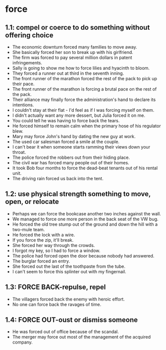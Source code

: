 # force
## 1.1: compel or coerce to do something without offering choice

  *  The economic downturn forced many families to move away.
  *  She basically forced her son to break up with his girlfriend.
  *  The firm was forced to pay several million dollars in patent infringements.
  *  Sally is going to show me how to force lilies and hyacinth to bloom.
  *  They forced a runner out at third in the seventh inning.
  *  The front runner of the marathon forced the rest of the pack to pick up their pace.
  *  The front runner of the marathon is forcing a brutal pace on the rest of the pack.
  *  Their alliance may finally force the administration's hand to declare its intentions.
  *  I couldn't stay at their flat - I'd feel as if I was forcing myself on them.
  *  I didn't actually want any more dessert, but Julia forced it on me.
  *  You could tell he was having to force back the tears.
  *  He forced himself to remain calm when the primary hose of his regulator blew.
  *  Mary may force John's hand by dating the new guy at work.
  *  The used car salesman forced a smile at the couple.
  *  I can't bear it when someone starts ramming their views down your throat.
  *  The police forced the robbers out from their hiding place.
  *  The civil war has forced many people out of their homes.
  *  It took Bob four months to force the dead-beat tenants out of his rental unit.
  *  The driving rain forced us back into the tent.

## 1.2: use physical strength something to move, open, or relocate

  *  Perhaps we can force the bookcase another two inches against the wall.
  *  We managed to force one more person in the back seat of the VW bug.
  *  He forced the old tree stump out of the ground and down the hill with a two-mule team.
  *  He forced the lock with a wire.
  *  If you force the zip, it'll break.
  *  She forced her way through the crowds.
  *  I forgot my key, so I had to force a window.
  *  The police had forced open the door because nobody had answered.
  *  The burglar forced an entry.
  *  She forced out the last of the toothpaste from the tube.
  *  I can't seem to force this splinter out with my fingernail.

## 1.3: FORCE BACK-repulse, repel

  *  The villagers forced back the enemy with heroic effort.
  *  No one can force back the ravages of time.

## 1.4: FORCE OUT-oust or dismiss someone

  *  He was forced out of office because of the scandal.
  *  The merger may force out most of the management of the acquired company.
